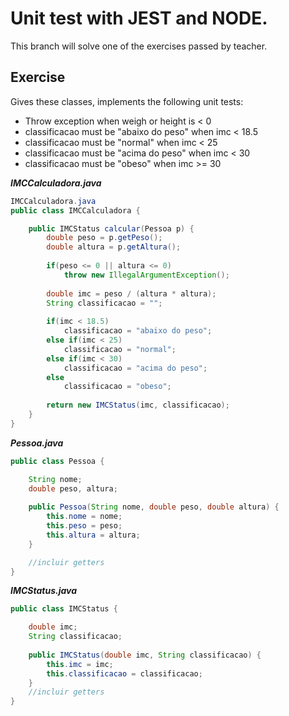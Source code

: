 # Unit test with JEST and NODE.

This branch will solve one of the exercises passed by teacher.

## Exercise

Gives these classes, implements the following unit tests:
+ Throw exception when weigh or height is < 0
+ classificacao must be "abaixo do peso" when imc < 18.5
+ classificacao must be "normal" when imc < 25
+ classificacao must be "acima do peso" when imc < 30
+ classificacao must be "obeso" when imc >= 30

***IMCCalculadora.java***
```java
IMCCalculadora.java
public class IMCCalculadora {

    public IMCStatus calcular(Pessoa p) {
        double peso = p.getPeso();
        double altura = p.getAltura();
        
        if(peso <= 0 || altura <= 0)
            throw new IllegalArgumentException();
        
        double imc = peso / (altura * altura);
        String classificacao = "";
        
        if(imc < 18.5)
            classificacao = "abaixo do peso";
        else if(imc < 25)
            classificacao = "normal";
        else if(imc < 30)
            classificacao = "acima do peso";
        else
            classificacao = "obeso";
        
        return new IMCStatus(imc, classificacao);
    }
}
```

***Pessoa.java***
```java
public class Pessoa {

    String nome;
    double peso, altura;
    
    public Pessoa(String nome, double peso, double altura) {
        this.nome = nome;
        this.peso = peso;
        this.altura = altura;
    }

    //incluir getters
}
```

***IMCStatus.java***
```java
public class IMCStatus {

    double imc;
    String classificacao;
    
    public IMCStatus(double imc, String classificacao) {
        this.imc = imc;
        this.classificacao = classificacao;
    }
    //incluir getters
}
```
